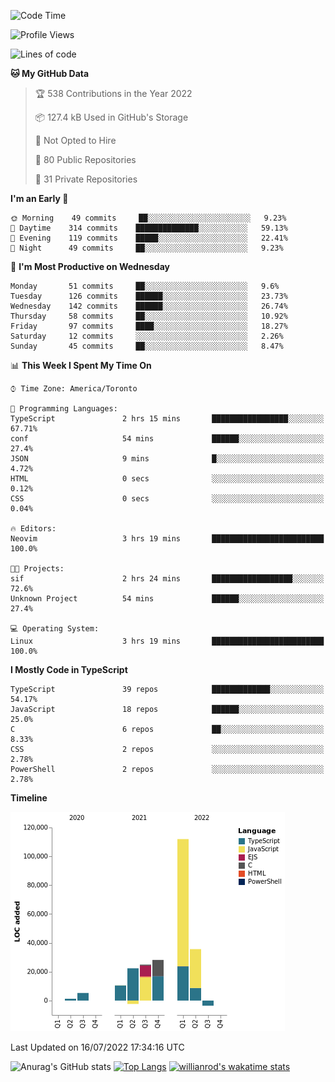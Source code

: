 <!--START_SECTION:waka-->
![Code Time](http://img.shields.io/badge/Code%20Time-245%20hrs%2031%20mins-blue)

![Profile Views](http://img.shields.io/badge/Profile%20Views-1-blue)

![Lines of code](https://img.shields.io/badge/From%20Hello%20World%20I%27ve%20Written-234%20Thousand%20lines%20of%20code-blue)

**🐱 My GitHub Data** 

> 🏆 538 Contributions in the Year 2022
 > 
> 📦 127.4 kB Used in GitHub's Storage 
 > 
> 🚫 Not Opted to Hire
 > 
> 📜 80 Public Repositories 
 > 
> 🔑 31 Private Repositories  
 > 
**I'm an Early 🐤** 

```text
🌞 Morning    49 commits     ██░░░░░░░░░░░░░░░░░░░░░░░   9.23% 
🌆 Daytime    314 commits    ██████████████░░░░░░░░░░░   59.13% 
🌃 Evening    119 commits    █████░░░░░░░░░░░░░░░░░░░░   22.41% 
🌙 Night      49 commits     ██░░░░░░░░░░░░░░░░░░░░░░░   9.23%

```
📅 **I'm Most Productive on Wednesday** 

```text
Monday       51 commits     ██░░░░░░░░░░░░░░░░░░░░░░░   9.6% 
Tuesday      126 commits    ██████░░░░░░░░░░░░░░░░░░░   23.73% 
Wednesday    142 commits    ██████░░░░░░░░░░░░░░░░░░░   26.74% 
Thursday     58 commits     ██░░░░░░░░░░░░░░░░░░░░░░░   10.92% 
Friday       97 commits     ████░░░░░░░░░░░░░░░░░░░░░   18.27% 
Saturday     12 commits     ░░░░░░░░░░░░░░░░░░░░░░░░░   2.26% 
Sunday       45 commits     ██░░░░░░░░░░░░░░░░░░░░░░░   8.47%

```


📊 **This Week I Spent My Time On** 

```text
⌚︎ Time Zone: America/Toronto

💬 Programming Languages: 
TypeScript               2 hrs 15 mins       █████████████████░░░░░░░░   67.71% 
conf                     54 mins             ██████░░░░░░░░░░░░░░░░░░░   27.4% 
JSON                     9 mins              █░░░░░░░░░░░░░░░░░░░░░░░░   4.72% 
HTML                     0 secs              ░░░░░░░░░░░░░░░░░░░░░░░░░   0.12% 
CSS                      0 secs              ░░░░░░░░░░░░░░░░░░░░░░░░░   0.04%

🔥 Editors: 
Neovim                   3 hrs 19 mins       █████████████████████████   100.0%

🐱‍💻 Projects: 
sif                      2 hrs 24 mins       ██████████████████░░░░░░░   72.6% 
Unknown Project          54 mins             ██████░░░░░░░░░░░░░░░░░░░   27.4%

💻 Operating System: 
Linux                    3 hrs 19 mins       █████████████████████████   100.0%

```

**I Mostly Code in TypeScript** 

```text
TypeScript               39 repos            █████████████░░░░░░░░░░░░   54.17% 
JavaScript               18 repos            ██████░░░░░░░░░░░░░░░░░░░   25.0% 
C                        6 repos             ██░░░░░░░░░░░░░░░░░░░░░░░   8.33% 
CSS                      2 repos             ░░░░░░░░░░░░░░░░░░░░░░░░░   2.78% 
PowerShell               2 repos             ░░░░░░░░░░░░░░░░░░░░░░░░░   2.78%

```


**Timeline**

![Chart not found](https://raw.githubusercontent.com/wise-introvert/wise-introvert/master/charts/bar_graph.png) 


 Last Updated on 16/07/2022 17:34:16 UTC
<!--END_SECTION:waka-->

![Anurag's GitHub stats](https://github-readme-stats.vercel.app/api?username=wise-introvert&count_private=true&show_icons=true)
[![Top Langs](https://github-readme-stats.vercel.app/api/top-langs/?username=wise-introvert&langs_count=10)](https://github.com/anuraghazra/github-readme-stats)
[![willianrod's wakatime stats](https://github-readme-stats.vercel.app/api/wakatime?username=wiseintrovert)](https://github.com/anuraghazra/github-readme-stats)
